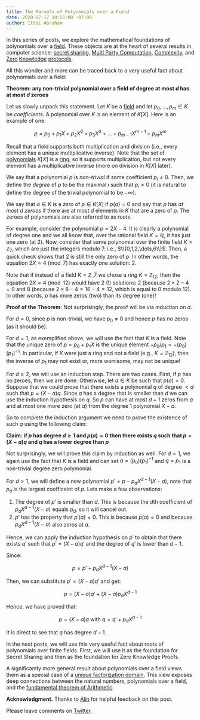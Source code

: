 ```yaml
---
title: The Marvels of Polynomials over a Field
date: 2020-07-17 10:55:00 -07:00
author: Ittai Abraham
---
```


In this series of posts, we explore the mathematical foundations of polynomials over a [field](https://en.wikipedia.org/wiki/Field_(mathematics)). These objects are at the heart of several results in computer science: [secret sharing](https://cs.jhu.edu/~sdoshi/crypto/papers/shamirturing.pdf),
[Multi Party Computation](https://eprint.iacr.org/2011/136.pdf), [Complexity](https://lance.fortnow.com/papers/files/ip.pdf), and [Zero](https://www.iacr.org/archive/asiacrypt2010/6477178/6477178.pdf) [Knowledge](https://cyber.biu.ac.il/event/the-9th-biu-winter-school-on-cryptography/) [protocols](https://eprint.iacr.org/2019/953.pdf).

All this wonder and more can be traced back to a very useful fact about polynomials over a field:

**Theorem: any non-trivial polynomial over a field of degree at most $d$ has at most $d$ zeroes**

Let us slowly unpack this statement.
Let $K$ be a [field](https://en.wikipedia.org/wiki/Field_(mathematics)) and let $p_0,...,p_m \in K$ be _coefficients_.
A polynomial over $K$ is an element of $K[X]$. Here is an example of one:

$$
p=p_0+p_1 X + p_2 X^2 + p_3 X^3 +...+ p_{m-1} X^{m-1} + p_m X^m
$$

 Recall that a field supports both multiplication and division (i.e., every element has a unique multiplicative inverse). Note that the set of [polynomials](https://en.wikipedia.org/wiki/Polynomial_ring) $K[X]$ is a [ring](https://en.wikipedia.org/wiki/Ring_(mathematics)), so it supports multiplication, but not every element has a multiplicative inverse (more on division in $K[X]$ later).

We say that a polynomial $p$ is *non-trivial* if some coefficient $p_i \neq 0$. Then, we define the *degree* of $p$ to be the maximal $i$ such that $p_i \neq 0$ (it is natural to define the degree of the trivial polynomial to be $- \infty$).

We say that $a \in K$ is a *zero* of $p \in K[X]$ if $p(a)=0$ and say that $p$ has *at most $d$ zeroes* if there are at most $d$ elements in $K$ that are a zero of $p$. The zeroes of polynomials are also referred to as *roots*.

For example, consider the polynomial $p=2X-4$. It is clearly a polynomial of degree one and we all know that, over the rational field $K=\mathbb{Q}$, it has just one zero (at $2$).  Now, consider that same polynomial over the finite field $K=\mathbb{Z}_7$, which are just the integers modulo 7: i.e., $\\{0,1,2,\dots,6\\}$.
Then, a quick check shows that $2$ is still the only zero of $p$. In other words, the equation $2X=4 \pmod 7$ has exactly one solution: $2$.

Note that if instead of a field $K=\mathbb{Z}\_7$ we chose a _ring_ $K=\mathbb{Z}_{12}$, then the equation $2X=4 \pmod {12}$ would have 2 (!) solutions: $2$ (because $2\times 2 - 4 = 0$ and $8$ (because $2\times 8 - 4 = 16 - 4 = 12$, which is equal to 0 modulo 12). In other words, $p$ has more zeros (two) than its degree (one)!

**Proof of the Theorem:**
Not surprisingly, the proof will be via induction on $d$. 

For $d=0$, since $p$ is non-trivial, we have $p_0 \neq 0$ and hence $p$ has no zeros (as it should be).

For $d=1$, as exemplified above, we will use the fact that $K$ is a field. 
Note that the unique zero of $p=p_0+p_1 X$ is the unique element $-p_0/p_1 = -(p_0) (p_1)^{-1}$. 
In particular, if $K$ were just a ring and not a field (e.g., $K=\mathbb{Z}_{12}$), then the inverse of $p_1$ may not exist or, more worrisome, may not be unique!

For $d\geq 2$, we will use an induction step. There are two cases.
First, if $p$ has no zeroes, then we are done.
Otherwise, let $a \in K$ be such that $p(a)=0$. Suppose that we could prove that there exists a polynomial $q$ of degree $<d$ such that $p=(X-a) q$. Since $q$ has a degree that is smaller than $d$ we can use the induction hypothesis on $q$. So $p$ can have at most $d-1$ zeros from $q$ and at most one more zero (at $a$) from the degree 1 polynomial $X-a$.

So to complete the induction argument we need to prove the existence of such $q$ using the following claim:

**Claim: if $p$ has degree $d\ge 1$ and $p(a)=0$ then there exists $q$ such that $p=(X-a)q$ and $q$ has a lower degree than $p$**

Not surprisingly, we will prove this claim by induction as well. For $d=1$, we again use the fact that $K$ is a field and can set $a= (p_0) (p_1)^{-1}$ and $q=p_1$ is a non-trivial degree zero polymonial.

For $d>1$, we will define a new polynomial $p' = p - p_d X^{d-1} (X-a)$, note that $p_d$ is the largest coefficeint of $p$. Lets make a few observations:
1. The degree of $p'$ is smaller than $d$. This is because the $d$th coefficient of $p_d X^{d-1} (X-a)$ equals $p_d$, so it will cancel out.
2. $p'$ has the property that $p'(a)=0$. This is because $p(a)=0$ and because $p_d X^{d-1} (X-a)$ also zeros at $a$.

Hence, we can apply the induction hypothesis on $p'$ to obtain that there exists $q'$ such that $p'=(X-a)q'$ and the degree of $q'$ is lower than $d-1$.

Since:

$$
p=p'+ p_d X^{d-1} (X-a)
$$

Then, we can substitute $p'=(X-a)q'$ and get:

$$
p= (X-a)q' + (X-a) p_d X^{d-1}
$$

Hence, we have proved that:

$$
p= (X-a)q\ \text{with}\ q=q'+p_d X^{d-1}
$$

It is direct to see that $q$ has degree $d-1$.

In the next posts, we will use this very useful fact about roots of polynomials over finite fields.
First, we will use it as the foundation for Secret Sharing and then as the foundation for Zero Knowledge Proofs.

A significantly more general result about polynomials over a field views them as a special case of a [unique factorization domain](https://en.wikipedia.org/wiki/Unique_factorization_domain). This view exposes deep connections between the natural numbers, polynomials over a field, and the [fundamental theorem of Arithmetic](https://www.maths.tcd.ie/pub/Maths/Courseware/Primality/Primality.pdf).  


**Acknowledgment.** Thanks to [Alin](https://research.vmware.com/researchers/alin-tomescu) for helpful feedback on this post.


Please leave comments on [Twitter](https://twitter.com/ittaia/status/1283904819019886592).



